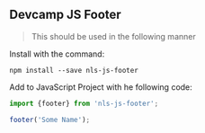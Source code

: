 ## Devcamp JS Footer

> This should be used in the following manner

Install with the command:

```
npm install --save nls-js-footer
```

Add to JavaScript Project with he following code:

```javascript
import {footer} from 'nls-js-footer';

footer('Some Name');